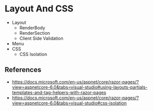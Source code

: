 # Layout And CSS

- Layout
    - RenderBody
    - RenderSection
    - Client Side Validation
- Menu 
- CSS
    - CSS Isolation



## References

- https://docs.microsoft.com/en-us/aspnet/core/razor-pages/?view=aspnetcore-6.0&tabs=visual-studio#using-layouts-partials-templates-and-tag-helpers-with-razor-pages
- https://docs.microsoft.com/en-us/aspnet/core/razor-pages/?view=aspnetcore-6.0&tabs=visual-studio#css-isolation
